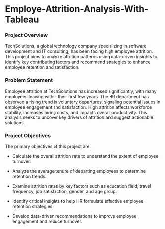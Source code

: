 # Employe-Attrition-Analysis-With-Tableau

### Project Overview

TechSolutions, a global technology company specializing in software development and IT consulting, has been facing high employee attrition. This project aims to analyze attrition patterns using data-driven insights to identify key contributing factors and recommend strategies to enhance employee retention and satisfaction.

### Problem Statement

Employee attrition at TechSolutions has increased significantly, with many employees leaving within their first few years. The HR department has observed a rising trend in voluntary departures, signaling potential issues in employee engagement and satisfaction. High attrition affects workforce stability, increases hiring costs, and impacts overall productivity. This analysis seeks to uncover key drivers of attrition and suggest actionable solutions.

### Project Objectives

The primary objectives of this project are:

-  Calculate the overall attrition rate to understand the extent of employee turnover.

-  Analyze the average tenure of departing employees to determine retention trends.

-  Examine attrition rates by key factors such as education field, travel frequency, job satisfaction, gender, and age group.

-  Identify critical insights to help HR formulate effective employee retention strategies.

-  Develop data-driven recommendations to improve employee engagement and reduce turnover.

